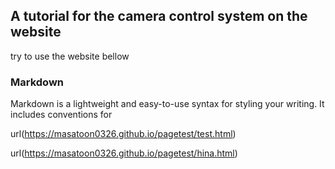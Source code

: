 ## A tutorial for the camera control system on the website

try to use the website bellow

### Markdown

Markdown is a lightweight and easy-to-use syntax for styling your writing. It includes conventions for

url(https://masatoon0326.github.io/pagetest/test.html)

url(https://masatoon0326.github.io/pagetest/hina.html)
